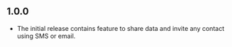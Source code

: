## 1.0.0
- The initial release contains feature to share data and invite any contact using SMS or email.
